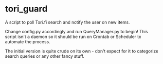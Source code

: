 tori_guard
==========

A script to poll Tori.fi search and notify the user on new items.

Change config.py accordingly and run QueryManager.py to begin! This script isn't a daemon so it should be run on Crontab or Scheduler to automate the process.

The initial version is quite crude on its own - don't expect for it to categorize search queries or any other fancy stuff.
